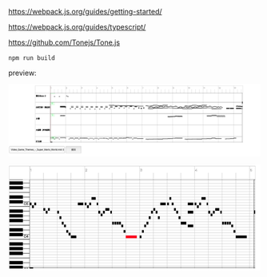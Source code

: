 

https://webpack.js.org/guides/getting-started/

https://webpack.js.org/guides/typescript/


https://github.com/Tonejs/Tone.js

```
npm run build
```


preview:

![](./docs/1.png)

![](./docs/2.png)